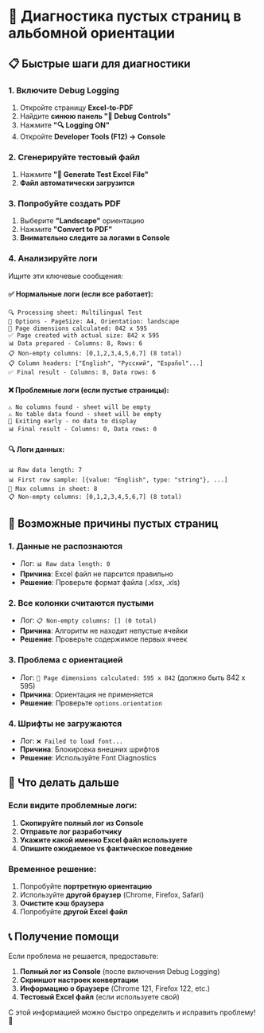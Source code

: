 # 🚨 Диагностика пустых страниц в альбомной ориентации

## 📋 Быстрые шаги для диагностики

### 1. **Включите Debug Logging**
1. Откройте страницу **Excel-to-PDF**
2. Найдите **синюю панель "🐛 Debug Controls"**
3. Нажмите **"🔍 Logging ON"**
4. Откройте **Developer Tools (F12) → Console**

### 2. **Сгенерируйте тестовый файл**
1. Нажмите **"📁 Generate Test Excel File"**
2. **Файл автоматически загрузится**

### 3. **Попробуйте создать PDF**
1. Выберите **"Landscape"** ориентацию
2. Нажмите **"Convert to PDF"**
3. **Внимательно следите за логами в Console**

### 4. **Анализируйте логи**

Ищите эти ключевые сообщения:

#### ✅ **Нормальные логи** (если все работает):
```
🔍 Processing sheet: Multilingual Test
📄 Options - PageSize: A4, Orientation: landscape
📏 Page dimensions calculated: 842 x 595
✅ Page created with actual size: 842 x 595
📊 Data prepared - Columns: 8, Rows: 6
📋 Non-empty columns: [0,1,2,3,4,5,6,7] (8 total)
📋 Column headers: ["English", "Русский", "Español"...]
✅ Final result - Columns: 8, Data rows: 6
```

#### ❌ **Проблемные логи** (если пустые страницы):
```
⚠️ No columns found - sheet will be empty
⚠️ No table data found - sheet will be empty
🚫 Exiting early - no data to display
📊 Final result - Columns: 0, Data rows: 0
```

#### 🔍 **Логи данных**:
```
📊 Raw data length: 7
📊 First row sample: [{value: "English", type: "string"}, ...]
📏 Max columns in sheet: 8
📋 Non-empty columns: [0,1,2,3,4,5,6,7] (8 total)
```

## 🎯 Возможные причины пустых страниц

### 1. **Данные не распознаются**
- Лог: `📊 Raw data length: 0`
- **Причина**: Excel файл не парсится правильно
- **Решение**: Проверьте формат файла (.xlsx, .xls)

### 2. **Все колонки считаются пустыми**
- Лог: `📋 Non-empty columns: [] (0 total)`
- **Причина**: Алгоритм не находит непустые ячейки
- **Решение**: Проверьте содержимое первых ячеек

### 3. **Проблема с ориентацией**
- Лог: `📏 Page dimensions calculated: 595 x 842` (должно быть 842 x 595)
- **Причина**: Ориентация не применяется
- **Решение**: Проверьте `options.orientation`

### 4. **Шрифты не загружаются**
- Лог: `❌ Failed to load font...`
- **Причина**: Блокировка внешних шрифтов
- **Решение**: Используйте Font Diagnostics

## 🔧 Что делать дальше

### Если видите проблемные логи:
1. **Скопируйте полный лог из Console**
2. **Отправьте лог разработчику**
3. **Укажите какой именно Excel файл используете**
4. **Опишите ожидаемое vs фактическое поведение**

### Временное решение:
1. Попробуйте **портретную ориентацию**
2. Используйте **другой браузер** (Chrome, Firefox, Safari)
3. **Очистите кэш браузера**
4. Попробуйте **другой Excel файл**

## 📞 Получение помощи

Если проблема не решается, предоставьте:
1. **Полный лог из Console** (после включения Debug Logging)
2. **Скриншот настроек конвертации**
3. **Информацию о браузере** (Chrome 121, Firefox 122, etc.)
4. **Тестовый Excel файл** (если используете свой)

С этой информацией можно быстро определить и исправить проблему! 🚀
